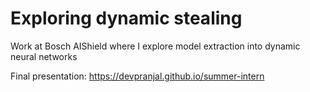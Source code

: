 # Exploring dynamic stealing

Work at Bosch AIShield where I explore model extraction into dynamic neural networks

Final presentation: https://devpranjal.github.io/summer-intern
